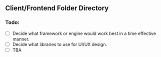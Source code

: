 ## Client/Frontend Folder Directory

### Todo:
- [ ]  Decide what framework or engine would work best in a time effective manner.
- [ ]  Decide what libraries to use for UI/UX design.
- [ ]  TBA